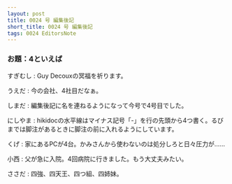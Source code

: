```yaml
---
layout: post
title: 0024 号 編集後記
short_title: 0024 号 編集後記
tags: 0024 EditorsNote
---
```



### お題：4といえば

すぎむし
: Guy Decouxの冥福を祈ります。

うえだ
: 今の会社、4社目だなぁ。

しまだ
: 編集後記に名を連ねるようになって今号で4号目でした。

にしやま
: hikidocの水平線はマイナス記号「-」を行の先頭から4つ書く。るびまでは脚注があるときに脚注の前に入れるようにしています。

くげ
: 家にあるPCが4台。かみさんから使わないのは処分しろと日々圧力が……

小西
: 父が急に入院。4回病院に行きました。もう大丈夫みたい。

ささだ
:  四強、四天王、四つ組、四姉妹。


